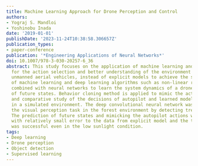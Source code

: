 ```yaml
---
title: Machine Learning Approach for Drone Perception and Control
authors:
- Yograj S. Mandloi
- Yoshinobu Inada
date: '2019-01-01'
publishDate: '2023-11-24T10:38:58.306657Z'
publication_types:
- paper-conference
publication: '*Engineering Applications of Neural Networks*'
doi: 10.1007/978-3-030-20257-6_36
abstract: This study focuses on the application of machine learning and neural networks
  for the action selection and better understanding of the environment for controlling
  unmanned aerial vehicles, instead of explicit models to achieve the same task. Implementation
  of machine learning and deep learning algorithms such as non-linear regression were
  combined with neural networks to learn the system dynamics of a drone for the prediction
  of future states. Behavior cloning method is applied to mimic the actions of autopilot
  and comparative study of the decisions of autopilot and learned model were conducted
  in a simulated environment. The deep convolutional neural network was utilized for
  the visual perception task in the forest environment by detecting trees as obstacles.
  The prediction of future states and mimicking the autopilot actions were realized
  with relatively small error to the data from explicit model and the tree detection
  was successful even in the low sunlight condition.
tags:
- Deep learning
- Drone perception
- Object detection
- Supervised learning
---
```

